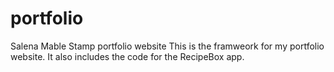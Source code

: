 # portfolio
Salena Mable Stamp portfolio website
This is the framweork for my portfolio website. It also includes the code for the RecipeBox app. 
